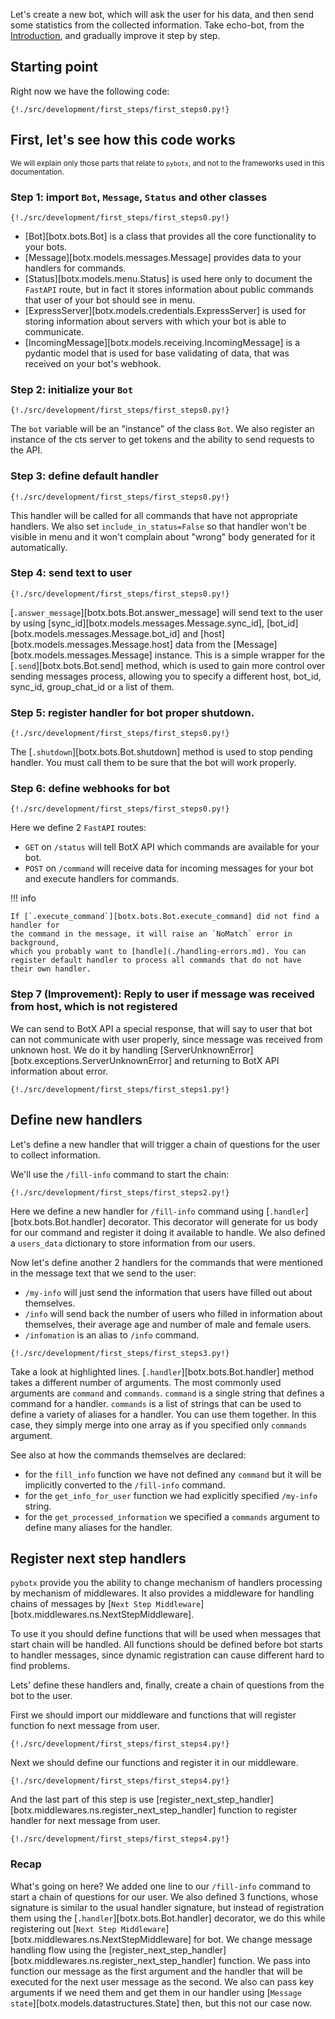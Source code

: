 Let's create a new bot, which will ask the user for his data, and then send some statistics from the collected information.
Take echo-bot, from the [Introduction](../index.md), and gradually improve it step by step.

## Starting point

Right now we have the following code:

```Python3
{!./src/development/first_steps/first_steps0.py!}
```

## First, let's see how this code works
<small>We will explain only those parts that relate to `pybotx`, and not to the frameworks used in this documentation.</small>

### Step 1: import `Bot`, `Message`, `Status` and other classes

```Python3 hl_lines="1"
{!./src/development/first_steps/first_steps0.py!}
```

* [Bot][botx.bots.Bot] is a class that provides all the core functionality to your bots.
* [Message][botx.models.messages.Message] provides data to your handlers for commands.
* [Status][botx.models.menu.Status] is used here only to document the `FastAPI` route,
but in fact it stores information about public commands that user of your bot should see in menu.
* [ExpressServer][botx.models.credentials.ExpressServer] is used for storing information
about servers with which your bot is able to communicate.
* [IncomingMessage][botx.models.receiving.IncomingMessage] is a pydantic model that is used
for base validating of data, that was received on your bot's webhook.

### Step 2: initialize your `Bot`

```Python3 hl_lines="5"
{!./src/development/first_steps/first_steps0.py!}
```

The `bot` variable will be an "instance" of the class `Bot`.
We also register an instance of the cts server to get tokens and the ability to send requests to the API.

### Step 3: define default handler

```Python3 hl_lines="8"
{!./src/development/first_steps/first_steps0.py!}
```

This handler will be called for all commands that have not appropriate handlers.
We also set `include_in_status=False` so that handler won't be visible in menu and it won't
complain about "wrong" body generated for it automatically.

### Step 4: send text to user

```Python3 hl_lines="10"
{!./src/development/first_steps/first_steps0.py!}
```

[`.answer_message`][botx.bots.Bot.answer_message] will send text to the user by using
[sync_id][botx.models.messages.Message.sync_id], [bot_id][botx.models.messages.Message.bot_id]
and [host][botx.models.messages.Message.host] data from the [Message][botx.models.messages.Message] instance.
This is a simple wrapper for the [`.send`][botx.bots.Bot.send] method, which is used to
gain more control over sending messages process, allowing you to specify a different
host, bot_id, sync_id, group_chat_id or a list of them.

### Step 5: register handler for bot proper shutdown.

```Python3 hl_lines="14"
{!./src/development/first_steps/first_steps0.py!}
```

The [`.shutdown`][botx.bots.Bot.shutdown] method is used to stop pending handler.
You must call them to be sure that the bot will work properly.

### Step 6: define webhooks for bot

```Python3 hl_lines="17 22"
{!./src/development/first_steps/first_steps0.py!}
```

Here we define 2 `FastAPI` routes:

 * `GET` on `/status` will tell BotX API which commands are available for your bot.
 * `POST` on `/command` will receive data for incoming messages for your bot and execute handlers for commands.

!!! info

    If [`.execute_command`][botx.bots.Bot.execute_command] did not find a handler for
    the command in the message, it will raise an `NoMatch` error in background,
    which you probably want to [handle](./handling-errors.md). You can register default handler to process all commands that do not have their own handler.

### Step 7 (Improvement): Reply to user if message was received from host, which is not registered

We can send to BotX API a special response, that will say to user that bot can not communicate with
user properly, since message was received from unknown host. We do it by handling
[ServerUnknownError][botx.exceptions.ServerUnknownError] and returning to BotX API information
about error.

```Python3 hl_lines="35"
{!./src/development/first_steps/first_steps1.py!}
```

## Define new handlers

Let's define a new handler that will trigger a chain of questions for the user to collect information.

We'll use the `/fill-info` command to start the chain:

```Python3 hl_lines="14"
{!./src/development/first_steps/first_steps2.py!}
```

Here we define a new handler for `/fill-info` command using [`.handler`][botx.bots.Bot.handler] decorator.
This decorator will generate for us body for our command and register it doing it available to handle.
We also defined a `users_data` dictionary to store information from our users.

Now let's define another 2 handlers for the commands that were mentioned in the message text that we send to the user:

 * `/my-info` will just send the information that users have filled out about themselves.
 * `/info` will send back the number of users who filled in information about themselves, their average age and number of male and female users.
 * `/infomation` is an alias to `/info` command.

```Python3 hl_lines="32 50"
{!./src/development/first_steps/first_steps3.py!}
```

Take a look at highlighted lines. [`.handler`][botx.bots.Bot.handler] method takes a
different number of arguments. The most commonly used arguments are `command` and `commands`.
`command` is a single string that defines a command for a handler.
`commands` is a list of strings that can be used to define a variety of aliases for a handler.
You can use them together. In this case, they simply merge into one array as if you specified only `commands` argument.

See also at how the commands themselves are declared:

 * for the `fill_info` function we have not defined any `command` but it will be implicitly converted to the `/fill-info` command.
 * for the `get_info_for_user` function we had explicitly specified `/my-info` string.
 * for the `get_processed_information` we specified a `commands` argument to define many aliases for the handler.

## Register next step handlers

`pybotx` provide you the ability to change mechanism of handlers processing by mechanism of
middlewares. It also provides a middleware for handling chains of messages by [`Next Step Middleware`][botx.middlewares.ns.NextStepMiddleware].

To use it you should define functions that will be used when messages that start chain will be handled.
All functions should be defined before bot starts to handler messages, since dynamic registration
can cause different hard to find problems.

Lets' define these handlers and, finally, create a chain of questions from the bot to the user.

First we should import our middleware and functions that will register function fo next
message from user.

```Python3 hl_lines="2"
{!./src/development/first_steps/first_steps4.py!}
```

Next we should define our functions and register it in our middleware.

```Python3 hl_lines="11 17 36 51 52 53"
{!./src/development/first_steps/first_steps4.py!}
```

And the last part of this step is use
[register_next_step_handler][botx.middlewares.ns.register_next_step_handler] function to
register handler for next message from user.

```Python3 hl_lines="14 24 28 33 48 68"
{!./src/development/first_steps/first_steps4.py!}
```

### Recap

What's going on here? We added one line to our `/fill-info` command to start a chain of
questions for our user. We also defined 3 functions, whose signature is similar to the
usual handler signature, but instead of registration them using the
[`.handler`][botx.bots.Bot.handler] decorator, we do this while registering out
[`Next Step Middleware`][botx.middlewares.ns.NextStepMiddleware] for bot. We change message
handling flow using the [register_next_step_handler][botx.middlewares.ns.register_next_step_handler] function.
We pass into function our message as the first argument and the handler that will be
executed for the next user message as the second. We also can pass key arguments if we need them
and get them in our handler using [`Message state`][botx.models.datastructures.State] then, but this not our case now.
